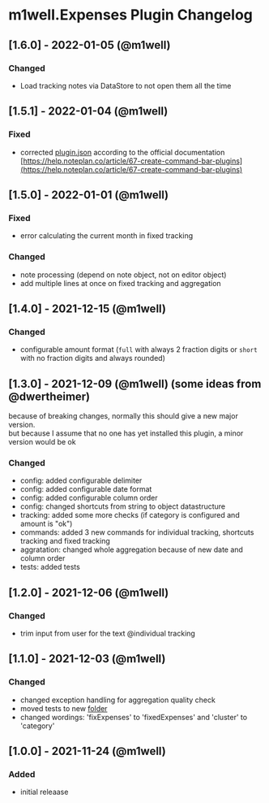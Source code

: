 # m1well.Expenses Plugin Changelog

## [1.6.0] - 2022-01-05 (@m1well)
### Changed
- Load tracking notes via DataStore to not open them all the time

## [1.5.1] - 2022-01-04 (@m1well)
### Fixed
- corrected [plugin.json](./plugin.json) according to the official documentation  
  [https://help.noteplan.co/article/67-create-command-bar-plugins](https://help.noteplan.co/article/67-create-command-bar-plugins)

## [1.5.0] - 2022-01-01 (@m1well)
### Fixed
- error calculating the current month in fixed tracking
### Changed
- note processing (depend on note object, not on editor object)
- add multiple lines at once on fixed tracking and aggregation

## [1.4.0] - 2021-12-15 (@m1well)
### Changed
- configurable amount format (`full` with always 2 fraction digits or `short` with no fraction digits and always rounded)

## [1.3.0] - 2021-12-09 (@m1well) (some ideas from @dwertheimer)
because of breaking changes, normally this should give a new major version.  
but because I assume that no one has yet installed this plugin, a minor version would be ok
### Changed
- config: added configurable delimiter
- config: added configurable date format
- config: added configurable column order
- config: changed shortcuts from string to object datastructure
- tracking: added some more checks (if category is configured and amount is "ok")
- commands: added 3 new commands for individual tracking, shortcuts tracking and fixed tracking
- aggratation: changed whole aggregation because of new date and column order
- tests: added tests

## [1.2.0] - 2021-12-06 (@m1well)
### Changed
- trim input from user for the text @individual tracking

## [1.1.0] - 2021-12-03 (@m1well)
### Changed
- changed exception handling for aggregation quality check
- moved tests to new [folder](./__tests__)
- changed wordings: 'fixExpenses' to 'fixedExpenses' and 'cluster' to 'category'

## [1.0.0] - 2021-11-24 (@m1well)
### Added
- initial releaase
